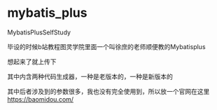 # mybatis_plus
MybatisPlusSelfStudy

毕设的时候b站教程图灵学院里面一个叫徐庶的老师顺便教的Mybatisplus

想起来了就上传下

其中内含两种代码生成器，一种是老版本的，一种是新版本的

其中后者涉及到的参数很多，我也没有完全使用到，所以放一个官网在这里
https://baomidou.com/

